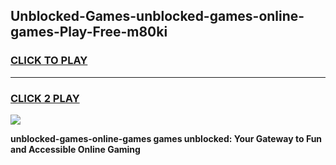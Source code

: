 
## Unblocked-Games-unblocked-games-online-games-Play-Free-m80ki
<h3>
<a href="https://premium76.site?title=unblocked-games-online-games&ref=20A">CLICK TO PLAY</a></h3>
<hr>

<h3>
<a href="https://premium76.site?title=unblocked-games-online-games&ref=20A">CLICK 2 PLAY</a>
  
</h3>

<a href="https://premium76.site?title=unblocked-games-online-games&ref=20A"><img src="https://clearcache.store/games.png"></a>


**unblocked-games-online-games games unblocked: Your Gateway to Fun and Accessible Online Gaming**
